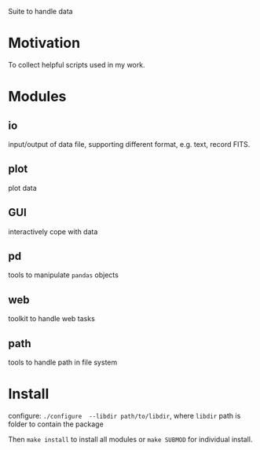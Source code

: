 Suite to handle data

# Motivation

To collect helpful scripts used in my work.

# Modules

## io
input/output of data file, supporting different format, e.g. text, record FITS.

## plot
plot data

## GUI
interactively cope with data

## pd
tools to manipulate `pandas` objects

## web
toolkit to handle web tasks

## path
tools to handle path in file system

# Install
configure: `./configure  --libdir path/to/libdir`, where `libdir` path is folder to contain the package

Then `make install` to install all modules or `make SUBMOD` for individual install.
